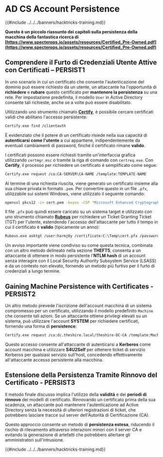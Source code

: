 # AD CS Account Persistence

{{#include ../../../banners/hacktricks-training.md}}

**Questo è un piccolo riassunto dei capitoli sulla persistenza della macchina della fantastica ricerca di [https://www.specterops.io/assets/resources/Certified_Pre-Owned.pdf](https://www.specterops.io/assets/resources/Certified_Pre-Owned.pdf)**

## **Comprendere il Furto di Credenziali Utente Attive con Certificati – PERSIST1**

In uno scenario in cui un certificato che consente l'autenticazione del dominio può essere richiesto da un utente, un attaccante ha l'opportunità di **richiedere** e **rubare** questo certificato per **mantenere la persistenza** su una rete. Per impostazione predefinita, il modello `User` in Active Directory consente tali richieste, anche se a volte può essere disabilitato.

Utilizzando uno strumento chiamato [**Certify**](https://github.com/GhostPack/Certify), è possibile cercare certificati validi che abilitano l'accesso persistente:
```bash
Certify.exe find /clientauth
```
È evidenziato che il potere di un certificato risiede nella sua capacità di **autenticarsi come l'utente** a cui appartiene, indipendentemente da eventuali cambiamenti di password, finché il certificato rimane **valido**.

I certificati possono essere richiesti tramite un'interfaccia grafica utilizzando `certmgr.msc` o tramite la riga di comando con `certreq.exe`. Con **Certify**, il processo per richiedere un certificato è semplificato come segue:
```bash
Certify.exe request /ca:CA-SERVER\CA-NAME /template:TEMPLATE-NAME
```
Al termine di una richiesta riuscita, viene generato un certificato insieme alla sua chiave privata in formato `.pem`. Per convertire questo in un file `.pfx`, utilizzabile sui sistemi Windows, viene utilizzato il seguente comando:
```bash
openssl pkcs12 -in cert.pem -keyex -CSP "Microsoft Enhanced Cryptographic Provider v1.0" -export -out cert.pfx
```
Il file `.pfx` può quindi essere caricato su un sistema target e utilizzato con uno strumento chiamato [**Rubeus**](https://github.com/GhostPack/Rubeus) per richiedere un Ticket Granting Ticket (TGT) per l'utente, estendendo l'accesso dell'attaccante per tutto il tempo in cui il certificato è **valido** (tipicamente un anno):
```bash
Rubeus.exe asktgt /user:harmj0y /certificate:C:\Temp\cert.pfx /password:CertPass!
```
Un avviso importante viene condiviso su come questa tecnica, combinata con un altro metodo delineato nella sezione **THEFT5**, consenta a un attaccante di ottenere in modo persistente l'**NTLM hash** di un account senza interagire con il Local Security Authority Subsystem Service (LSASS) e da un contesto non elevato, fornendo un metodo più furtivo per il furto di credenziali a lungo termine.

## **Gaining Machine Persistence with Certificates - PERSIST2**

Un altro metodo prevede l'iscrizione dell'account macchina di un sistema compromesso per un certificato, utilizzando il modello predefinito `Machine` che consente tali azioni. Se un attaccante ottiene privilegi elevati su un sistema, può utilizzare l'account **SYSTEM** per richiedere certificati, fornendo una forma di **persistence**:
```bash
Certify.exe request /ca:dc.theshire.local/theshire-DC-CA /template:Machine /machine
```
Questo accesso consente all'attaccante di autenticarsi a **Kerberos** come account macchina e utilizzare **S4U2Self** per ottenere ticket di servizio Kerberos per qualsiasi servizio sull'host, concedendo effettivamente all'attaccante accesso persistente alla macchina.

## **Estensione della Persistenza Tramite Rinnovo del Certificato - PERSIST3**

Il metodo finale discusso implica l'utilizzo della **validità** e dei **periodi di rinnovo** dei modelli di certificato. Rinnovando un certificato prima della sua scadenza, un attaccante può mantenere l'autenticazione ad Active Directory senza la necessità di ulteriori registrazioni di ticket, che potrebbero lasciare tracce sul server dell'Autorità di Certificazione (CA).

Questo approccio consente un metodo di **persistenza estesa**, riducendo il rischio di rilevamento attraverso interazioni minori con il server CA e evitando la generazione di artefatti che potrebbero allertare gli amministratori sull'intrusione.

{{#include ../../../banners/hacktricks-training.md}}
